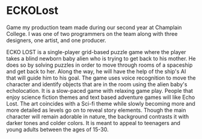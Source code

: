 # ECKOLost
Game my production team made during our second year at Champlain College. I was one of two programmers on the team along with three designers, one artist, and one producer.

ECKO LOST is a single-player grid-based puzzle game where the player takes a blind newborn baby alien who is trying to get back to his mother. He does so by solving puzzles in order to move through rooms of a spaceship and get back to her. Along the way, he will have the help of the ship's AI that will guide him to his goal. The game uses voice recognition to move the character and identify objects that are in the room using the alien baby's echolocation. It is a slow-paced game with relaxing game play. People that enjoy science fiction themes and text based adventure games will like Echo Lost. The art coincides with a Sci-fi theme while slowly becoming more and more detailed as levels go on to reveal story elements. Though the main character will remain adorable in nature, the background contrasts it with darker tones and colder colors. It is meant to appeal to teenagers and young adults between the ages of 15-30.
